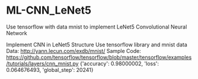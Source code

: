 # ML-CNN_LeNet5
Use tensorflow with data mnist to implement LeNet5 Convolutional Neural Network

Implement CNN in LeNet5 Structure
Use tensorflow library and mnist data
Data: http://yann.lecun.com/exdb/mnist/
Sample Code: https://github.com/tensorflow/tensorflow/blob/master/tensorflow/examples/tutorials/layers/cnn_mnist.py
{'accuracy': 0.98000002, 'loss': 0.064676493, 'global_step': 20241}
